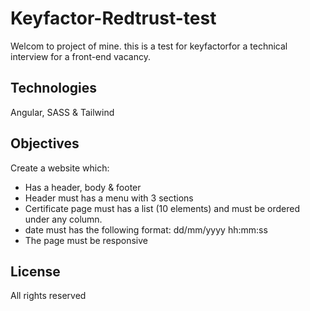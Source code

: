 # Keyfactor-Redtrust-test
Welcom to project of mine. this is a test for keyfactorfor a technical interview for a front-end vacancy.

## Technologies
Angular, SASS & Tailwind

## Objectives
Create a website which:
- Has a header, body & footer
- Header must has a menu with 3 sections
- Certificate page must has a list (10 elements) and must be ordered under any column.
- date must has the following format: dd/mm/yyyy hh:mm:ss
- The page must be responsive

## License
All rights reserved

